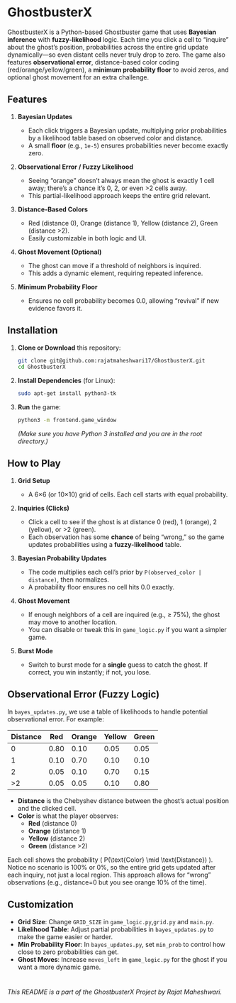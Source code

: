 ﻿
# GhostbusterX

GhostbusterX is a Python-based Ghostbuster game that uses **Bayesian inference** with **fuzzy-likelihood** logic. Each time you click a cell to “inquire” about the ghost’s position, probabilities across the entire grid update dynamically—so even distant cells never truly drop to zero. The game also features **observational error**, distance-based color coding (red/orange/yellow/green), a **minimum probability floor** to avoid zeros, and optional ghost movement for an extra challenge.



## Features

1.  **Bayesian Updates**
    
    -   Each click triggers a Bayesian update, multiplying prior probabilities by a likelihood table based on observed color and distance.
    -   A small **floor** (e.g., `1e-5`) ensures probabilities never become exactly zero.
2.  **Observational Error / Fuzzy Likelihood**
    
    -   Seeing “orange” doesn’t always mean the ghost is exactly 1 cell away; there’s a chance it’s 0, 2, or even >2 cells away.
    -   This partial-likelihood approach keeps the entire grid relevant.
3.  **Distance-Based Colors**
    
    -   Red (distance 0), Orange (distance 1), Yellow (distance 2), Green (distance >2).
    -   Easily customizable in both logic and UI.
4.  **Ghost Movement (Optional)**
    
    -   The ghost can move if a threshold of neighbors is inquired.
    -   This adds a dynamic element, requiring repeated inference.
5.  **Minimum Probability Floor**
    
    -   Ensures no cell probability becomes 0.0, allowing “revival” if new evidence favors it.


## Installation

1.  **Clone or Download** this repository:
    
    ```bash
    git clone git@github.com:rajatmaheshwari17/GhostbusterX.git
    cd GhostbusterX
    
    ```
    
2.  **Install Dependencies** (for Linux):
    
    ```bash
    sudo apt-get install python3-tk    
    ```
    
   
    
3.  **Run** the game:
    
    ```bash
    python3 -m frontend.game_window
    
    ```
    
    _(Make sure you have Python 3 installed and you are in the root directory.)_
    



## How to Play

1.  **Grid Setup**
    
    -   A 6×6 (or 10×10) grid of cells. Each cell starts with equal probability.
2.  **Inquiries (Clicks)**
    
    -   Click a cell to see if the ghost is at distance 0 (red), 1 (orange), 2 (yellow), or >2 (green).
    -   Each observation has some **chance** of being “wrong,” so the game updates probabilities using a **fuzzy-likelihood** table.
3.  **Bayesian Probability Updates**
    
    -   The code multiplies each cell’s prior by `P(observed_color | distance)`, then normalizes.
    -   A probability floor ensures no cell hits 0.0 exactly.
4.  **Ghost Movement**
    
    -   If enough neighbors of a cell are inquired (e.g., ≥ 75%), the ghost may move to another location.
    -   You can disable or tweak this in `game_logic.py` if you want a simpler game.
5.  **Burst Mode**
    
    -   Switch to burst mode for a **single** guess to catch the ghost. If correct, you win instantly; if not, you lose.



## Observational Error (Fuzzy Logic)

In `bayes_updates.py`, we use a table of likelihoods to handle potential observational error. For example:

| Distance | Red  | Orange | Yellow | Green |
|----------|------|--------|--------|-------|
| 0        | 0.80 | 0.10   | 0.05   | 0.05  |
| 1        | 0.10 | 0.70   | 0.10   | 0.10  |
| 2        | 0.05 | 0.10   | 0.70   | 0.15  |
| >2       | 0.05 | 0.05   | 0.10   | 0.80  |

- **Distance** is the Chebyshev distance between the ghost’s actual position and the clicked cell.
- **Color** is what the player observes:
  - **Red** (distance 0)  
  - **Orange** (distance 1)  
  - **Yellow** (distance 2)  
  - **Green** (distance >2)  

Each cell shows the probability \( P(\text{Color} \mid \text{Distance}) \). Notice no scenario is 100% or 0%, so the entire grid gets updated after each inquiry, not just a local region. This approach allows for “wrong” observations (e.g., distance=0 but you see orange 10% of the time). 



## Customization

-   **Grid Size**: Change `GRID_SIZE` in `game_logic.py`,`grid.py` and `main.py`.
-   **Likelihood Table**: Adjust partial probabilities in `bayes_updates.py` to make the game easier or harder.
-   **Min Probability Floor**: In `bayes_updates.py`, set `min_prob` to control how close to zero probabilities can get.
-   **Ghost Moves**: Increase `moves_left` in `game_logic.py` for the ghost if you want a more dynamic game.

#
_This README is a part of the GhostbusterX Project by Rajat Maheshwari._
